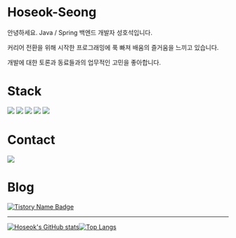 # Hoseok-Seong</center>
<p>안녕하세요. Java / Spring 백엔드 개발자 성호석입니다.</p>
<p>커리어 전환을 위해 시작한 프로그래밍에 푹 빠져 배움의 즐거움을 느끼고 있습니다.</p>
<p>개발에 대한 토론과 동료들과의 업무적인 고민을 좋아합니다.</p>

# Stack
<div>
  <img src="https://img.shields.io/badge/java-007396?style=flat-square&logo=java&logoColor=white"> 
  <img src="https://img.shields.io/badge/spring-6DB33F?style=flat-square&logo=spring&logoColor=white">
  <img src="https://img.shields.io/badge/Mysql-E6B91E?style=flat-square&logo=MySql&logoColor=white"/>
  <img src="https://img.shields.io/badge/Python-3766AB?style=flat-square&logo=Python&logoColor=white"/>
  <img src="https://img.shields.io/badge/flutter-02569B?style=flat-square&logo=flutter&logoColor=white">
</div>

# Contact
<a href="shsshs0125@naver.com"><img src="https://img.shields.io/badge/naver-03C75A?style=flat-square&logo=naver&logoColor=white&link=shsshs0125@naver.com"/></a>

# Blog
[![Tistory Name Badge](https://tistory-readme-stats.vercel.app/api/badge?name=tistory)](https://white-developer.tistory.com/)

---

[![Hoseok's GitHub stats](https://github-readme-stats.vercel.app/api?username=Hoseok-Seong&show_icons=true&theme=nightowl)](https://github.com/Hoseok-Seong/github-readme-stats)[![Top Langs](https://github-readme-stats.vercel.app/api/top-langs/?username=Hoseok-Seong&theme=nightowl&layout=compact)](https://github.com/Hoseok-Seong/github-readme-stats)
